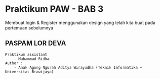 # Praktikum PAW - BAB 3

Membuat login & Register menggunakan design yang telah kita buat pada pertemuan sebelumnya

## PASPAM LOR DEVA

    Praktikum assistant
        - Muhammad Ridha
    Author :
        - Anak Agung Ngurah Aditya Wirayudha (Teknik Informatika ~ Universitas Brawijaya)
        
